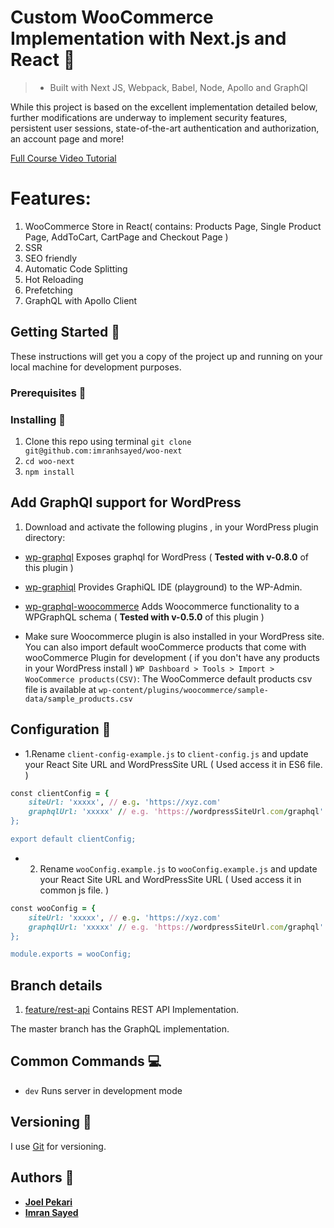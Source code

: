 # Custom WooCommerce Implementation with Next.js and React :rocket:

> - Built with Next JS, Webpack, Babel, Node, Apollo and GraphQl

While this project is based on the excellent implementation detailed below, further modifications are underway to implement security features, persistent user sessions, state-of-the-art authentication and authorization, an account page and more!

[Full Course Video Tutorial](https://codeytek.com/course/woocommerce-with-react-course/)

<!-- 
## Demo Desktop :video_camera:

![](desktop-example.gif)

## Demo Tablet and Mobile View :video_camera:

![](tablet-mobile.gif)

## Categories

![](Categories.png)

## Live Demo:

[Live Demo Site](https://epro.dev/)

## Checkout Page Demo

![](Checkout-page.gif)

## Payment Demo ( Paypal example )

![](paypal-payment-demo.gif)

## Order Received Demo

![](order-received-demo.gif) 
-->

# Features:

1. WooCommerce Store in React( contains: Products Page, Single Product Page, AddToCart, CartPage and Checkout Page )
2. SSR
3. SEO friendly
4. Automatic Code Splitting
5. Hot Reloading
6. Prefetching
7. GraphQL with Apollo Client

## Getting Started :rocket:

These instructions will get you a copy of the project up and running on your local machine for development purposes.

### Prerequisites :page_facing_up:

### Installing :wrench:

1. Clone this repo using terminal `git clone git@github.com:imranhsayed/woo-next`
2. `cd woo-next`
3. `npm install`

## Add GraphQl support for WordPress

1. Download and activate the following plugins , in your WordPress plugin directory:

- [wp-graphql](https://github.com/imranhsayed/woo-next/tree/master/wordpress/plugins) Exposes graphql for WordPress ( **Tested with v-0.8.0** of this plugin )
- [wp-graphiql](https://github.com/imranhsayed/woo-next/tree/master/wordpress/plugins) Provides GraphiQL IDE (playground) to the WP-Admin.
- [wp-graphql-woocommerce](https://github.com/imranhsayed/woo-next/tree/master/wordpress/plugins) Adds Woocommerce functionality to a WPGraphQL schema ( **Tested with v-0.5.0** of this plugin )

- Make sure Woocommerce plugin is also installed in your WordPress site. You can also import default wooCommerce products that come with wooCommerce Plugin for development ( if you don't have any products in your WordPress install ) `WP Dashboard > Tools > Import > WooCommerce products(CSV)`: The WooCommerce default products csv file is available at `wp-content/plugins/woocommerce/sample-data/sample_products.csv`

## Configuration :wrench:

- 1.Rename `client-config-example.js` to `client-config.js` and update your React Site URL and WordPressSite URL ( Used access it in ES6 file. )

```ruby
const clientConfig = {
	siteUrl: 'xxxxx', // e.g. 'https://xyz.com'
    graphqlUrl: 'xxxxx' // e.g. 'https://wordpressSiteUrl.com/graphql'
};

export default clientConfig;
```

- 2. Rename `wooConfig.example.js` to `wooConfig.example.js` and update your React Site URL and WordPressSite URL ( Used access it in common js file. )

```ruby
const wooConfig = {
	siteUrl: 'xxxxx', // e.g. 'https://xyz.com'
    graphqlUrl: 'xxxxx' // e.g. 'https://wordpressSiteUrl.com/graphql'
};

module.exports = wooConfig;
```

## Branch details

1. [feature/rest-api](https://github.com/imranhsayed/woo-next/tree/feature/rest-api) Contains REST API Implementation.

The master branch has the GraphQL implementation.

## Common Commands :computer:

- `dev` Runs server in development mode

## Versioning :bookmark_tabs:

I use [Git](https://github.com/) for versioning.

## Authors :busts_in_silhouette:

- **[Joel Pekari](https://joelpek.github.io)**
- **[Imran Sayed](https://twitter.com/imranhsayed)**
